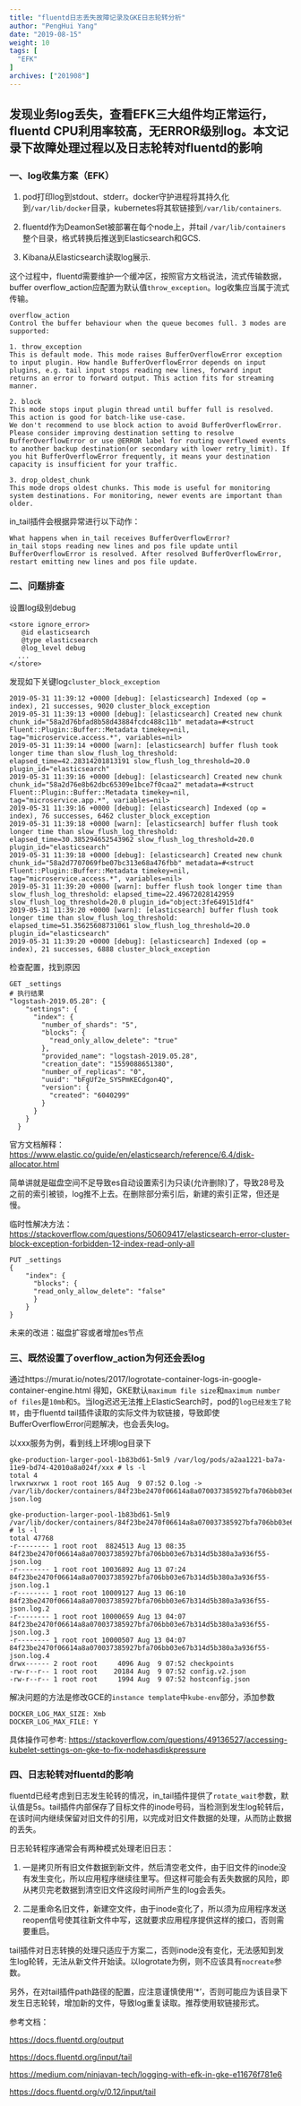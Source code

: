 ```yaml
---
title: "fluentd日志丢失故障记录及GKE日志轮转分析"
author: "PengHui Yang"
date: "2019-08-15"
weight: 10
tags: [
  "EFK"
]
archives: ["201908"]
---
```

发现业务log丢失，查看EFK三大组件均正常运行，fluentd CPU利用率较高，无ERROR级别log。本文记录下故障处理过程以及日志轮转对fluentd的影响<!--more-->
---

### 一、log收集方案（EFK）

1. pod打印log到stdout、stderr。docker守护进程将其持久化到`/var/lib/docker`目录，kubernetes将其软链接到`/var/lib/containers`.

2. fluentd作为DeamonSet被部署在每个node上，并tail `/var/lib/containers`整个目录，格式转换后推送到Elasticsearch和GCS.

3. Kibana从Elasticsearch读取log展示.


这个过程中，fluentd需要维护一个缓冲区，按照官方文档说法，流式传输数据，buffer overflow_action应配置为默认值`throw_exception`。log收集应当属于流式传输。

```
overflow_action
Control the buffer behaviour when the queue becomes full. 3 modes are supported:

1. throw_exception
This is default mode. This mode raises BufferOverflowError exception to input plugin. How handle BufferOverflowError depends on input plugins, e.g. tail input stops reading new lines, forward input returns an error to forward output. This action fits for streaming manner.

2. block
This mode stops input plugin thread until buffer full is resolved. This action is good for batch-like use-case.
We don't recommend to use block action to avoid BufferOverflowError. Please consider improving destination setting to resolve BufferOverflowError or use @ERROR label for routing overflowed events to another backup destination(or secondary with lower retry_limit). If you hit BufferOverflowError frequently, it means your destination capacity is insufficient for your traffic.

3. drop_oldest_chunk
This mode drops oldest chunks. This mode is useful for monitoring system destinations. For monitoring, newer events are important than older.
```

in_tail插件会根据异常进行以下动作：

```
What happens when in_tail receives BufferOverflowError?
in_tail stops reading new lines and pos file update until BufferOverflowError is resolved. After resolved BufferOverflowError, restart emitting new lines and pos file update.
```

### 二、问题排查

设置log级别debug
```
<store ignore_error>
   @id elasticsearch
   @type elasticsearch
   @log_level debug
  ...
</store>
```
发现如下关键log`cluster_block_exception`
```
2019-05-31 11:39:12 +0000 [debug]: [elasticsearch] Indexed (op = index), 21 successes, 9020 cluster_block_exception
2019-05-31 11:39:13 +0000 [debug]: [elasticsearch] Created new chunk chunk_id="58a2d76bfad8b58d43884fcdc488c11b" metadata=#<struct Fluent::Plugin::Buffer::Metadata timekey=nil, tag="microservice.access.*", variables=nil>
2019-05-31 11:39:14 +0000 [warn]: [elasticsearch] buffer flush took longer time than slow_flush_log_threshold: elapsed_time=42.28314201813191 slow_flush_log_threshold=20.0 plugin_id="elasticsearch"
2019-05-31 11:39:16 +0000 [debug]: [elasticsearch] Created new chunk chunk_id="58a2d76e8b62dbc65309e1bce7f0caa2" metadata=#<struct Fluent::Plugin::Buffer::Metadata timekey=nil, tag="microservice.app.*", variables=nil>
2019-05-31 11:39:16 +0000 [debug]: [elasticsearch] Indexed (op = index), 76 successes, 6462 cluster_block_exception
2019-05-31 11:39:18 +0000 [warn]: [elasticsearch] buffer flush took longer time than slow_flush_log_threshold: elapsed_time=30.385294652543962 slow_flush_log_threshold=20.0 plugin_id="elasticsearch"
2019-05-31 11:39:18 +0000 [debug]: [elasticsearch] Created new chunk chunk_id="58a2d7707069fbe07bc313e68a476fbb" metadata=#<struct Fluent::Plugin::Buffer::Metadata timekey=nil, tag="microservice.access.*", variables=nil>
2019-05-31 11:39:20 +0000 [warn]: buffer flush took longer time than slow_flush_log_threshold: elapsed_time=22.49672028142959 slow_flush_log_threshold=20.0 plugin_id="object:3fe649151df4"
2019-05-31 11:39:20 +0000 [warn]: [elasticsearch] buffer flush took longer time than slow_flush_log_threshold: elapsed_time=51.35625608731061 slow_flush_log_threshold=20.0 plugin_id="elasticsearch"
2019-05-31 11:39:20 +0000 [debug]: [elasticsearch] Indexed (op = index), 21 successes, 6888 cluster_block_exception
```

检查配置，找到原因

```
GET _settings
# 执行结果
"logstash-2019.05.28": {
    "settings": {
      "index": {
        "number_of_shards": "5",
        "blocks": {
          "read_only_allow_delete": "true"
        },
        "provided_name": "logstash-2019.05.28",
        "creation_date": "1559088651380",
        "number_of_replicas": "0",
        "uuid": "bFgUf2e_SYSPmKECdgon4Q",
        "version": {
          "created": "6040299"
        }
      }
    }
  }
```

官方文档解释：
https://www.elastic.co/guide/en/elasticsearch/reference/6.4/disk-allocator.html

简单讲就是磁盘空间不足导致es自动设置索引为只读(允许删除)了，导致28号及之前的索引被锁，log推不上去。在删除部分索引后，新建的索引正常，但还是慢。

临时性解决方法：https://stackoverflow.com/questions/50609417/elasticsearch-error-cluster-block-exception-forbidden-12-index-read-only-all

```
PUT _settings
{
    "index": {
      "blocks": {
      "read_only_allow_delete": "false"
      }
    }
}
```

未来的改进：磁盘扩容或者增加es节点

### 三、既然设置了overflow_action为何还会丢log

通过https://murat.io/notes/2017/logrotate-container-logs-in-google-container-engine.html 得知，GKE默认`maximum file size`和`maximum number of files`是`10mb`和`5`。当log迟迟无法推上ElasticSearch时，pod的`log已经发生了轮转`，由于fluentd tail插件读取的实际文件为软链接，导致即使BufferOverflowError问题解决，也会丢失log。

以xxx服务为例，看到线上环境log目录下
```
gke-production-larger-pool-1b83bd61-5ml9 /var/log/pods/a2aa1221-ba7a-11e9-bd74-42010a8a024f/xxx # ls -l
total 4
lrwxrwxrwx 1 root root 165 Aug  9 07:52 0.log -> /var/lib/docker/containers/84f23be2470f06614a8a070037385927bfa706bb03e67b314d5b380a3a936f55/84f23be2470f06614a8a070037385927bfa706bb03e67b314d5b380a3a936f55-json.log

gke-production-larger-pool-1b83bd61-5ml9 /var/lib/docker/containers/84f23be2470f06614a8a070037385927bfa706bb03e67b314d5b380a3a936f55 # ls -l
total 47768
-r-------- 1 root root  8824513 Aug 13 08:35 84f23be2470f06614a8a070037385927bfa706bb03e67b314d5b380a3a936f55-json.log
-r-------- 1 root root 10036892 Aug 13 07:24 84f23be2470f06614a8a070037385927bfa706bb03e67b314d5b380a3a936f55-json.log.1
-r-------- 1 root root 10009127 Aug 13 06:10 84f23be2470f06614a8a070037385927bfa706bb03e67b314d5b380a3a936f55-json.log.2
-r-------- 1 root root 10000659 Aug 13 04:07 84f23be2470f06614a8a070037385927bfa706bb03e67b314d5b380a3a936f55-json.log.3
-r-------- 1 root root 10000507 Aug 13 04:07 84f23be2470f06614a8a070037385927bfa706bb03e67b314d5b380a3a936f55-json.log.4
drwx------ 2 root root     4096 Aug  9 07:52 checkpoints
-rw-r--r-- 1 root root    20184 Aug  9 07:52 config.v2.json
-rw-r--r-- 1 root root     1994 Aug  9 07:52 hostconfig.json
```

解决问题的方法是修改GCE的`instance template`中`kube-env`部分，添加参数
```
DOCKER_LOG_MAX_SIZE: Xmb
DOCKER_LOG_MAX_FILE: Y
```
具体操作可参考: https://stackoverflow.com/questions/49136527/accessing-kubelet-settings-on-gke-to-fix-nodehasdiskpressure

### 四、日志轮转对fluentd的影响

fluentd已经考虑到日志发生轮转的情况，in_tail插件提供了`rotate_wait`参数，默认值是5s。tail插件内部保存了目标文件的inode号码，当检测到发生log轮转后，在该时间内继续保留对旧文件的引用，以完成对旧文件数据的处理，从而防止数据的丢失。

日志轮转程序通常会有两种模式处理老旧日志：

1. 一是拷贝所有旧文件数据到新文件，然后清空老文件，由于旧文件的inode没有发生变化，所以应用程序继续往里写。但这样可能会有丢失数据的风险，即从拷贝完老数据到清空旧文件这段时间所产生的log会丢失。

2. 二是重命名旧文件，新建空文件，由于inode变化了，所以须为应用程序发送reopen信号使其往新文件中写，这就要求应用程序提供这样的接口，否则需要重启。

tail插件对日志转换的处理只适应于方案二，否则inode没有变化，无法感知到发生log轮转，无法从新文件开始读。以logrotate为例，则不应该具有`nocreate`参数。

另外，在对tail插件path路径的配置，应注意谨慎使用‘*’，否则可能应为该目录下发生日志轮转，增加新的文件，导致log重复读取。推荐使用软链接形式。

参考文档：

https://docs.fluentd.org/output

https://docs.fluentd.org/input/tail

https://medium.com/ninjavan-tech/logging-with-efk-in-gke-e11676f781e6

https://docs.fluentd.org/v/0.12/input/tail

